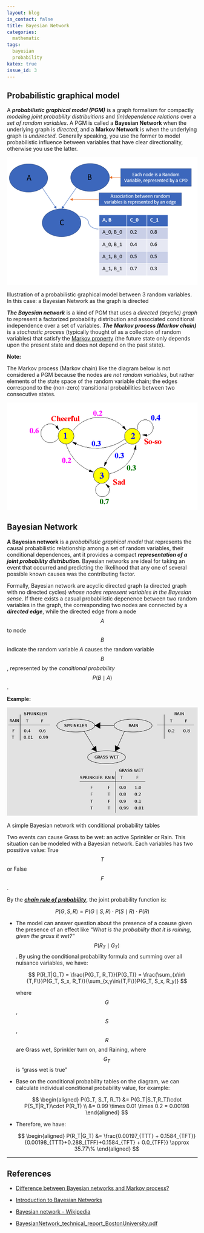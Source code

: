 ```yaml
---
layout: blog
is_contact: false
title: Bayesian Network
categories:
  mathematic
tags:
  bayesian
  probability
katex: true
issue_id: 3
---
```


<!-- # Bayesian Network -->

## Probabilistic graphical model

A ***probabilistic graphical model (PGM)*** is a graph formalism for compactly *modeling joint probability distribuitions* and *(in)dependence relations* over a *set of random variables*. A PGM is called a **Bayesian Network** when the underlying graph is *directed*, and a **Markov Network** is when the underlying graph is *undirected*. Generally speaking, you use the former to model probabilistic influence between variables that have clear directionality, otherwise you use the latter.

![Illustration of a probabilistic graphical model between 3 random variables. In this case: a Bayesian Network as the graph is directed ](/assets/blogs/2022-11-29-bayesnet/Untitled.png)

Illustration of a probabilistic graphical model between 3 random variables. In this case: a Bayesian Network as the graph is directed 

***The Bayesian network*** is a kind of PGM that uses a *directed (acyclic) graph* to represent a factorized probability distribution and associated conditional independence over a set of variables. ***The Markov process (Markov chain)*** is a *stochastic process* (typically thought of as a collection of random variables) that satisfy the [Markov property](https://en.wikipedia.org/wiki/Markov_property) (the future state only depends upon the present state and does not depend on the past state).

**Note:**

The Markov process (Markov chain) like the diagram below is not considered a PGM because the nodes are *not random variables*, but rather elements of the state space of the random variable chain; the edges correspond to the (non-zero) transitional probabilities between two consecutive states.

![Untitled](/assets/blogs/2022-11-29-bayesnet/Untitled%201.png)

## Bayesian Network

**A Bayesian network** is a *probabilistic graphical model* that represents the causal probabilistic relationship among a set of random variables, their conditional dependences, ant it provides a compact ***representation of a joint probability distribution***. Bayesian networks are ideal for taking an event that occurred and predicting the likelihood that any one of several possible known causes was the contributing factor.

Formally, Bayesian network are acyclic directed graph (a directed graph with no directed cycles) *whose nodes represent variables in the Bayesian sense*. If there exists a casual probabilistic depenence between two random variables in the graph, the corresponding two nodes are connected by a ***directed edge***, while the directed edge from a node $$A$$ to node $$B$$ indicate the random variable $A$ causes the random variable $$B$$, represented by the *conditional probability* $$P(B\mid A)$$.

**Example:**

![A simple Bayesian network with conditional probability tables](/assets/blogs/2022-11-29-bayesnet/Untitled%202.png)

A simple Bayesian network with conditional probability tables

Two events can cause Grass to be wet: an active Sprinkler or Rain. This situation can be modeled with a Bayesian network. Each variables has two possitive value: True $$T$$ or False $$F$$. 

By the [***chain rule of probability***](https://en.wikipedia.org/wiki/Chain_rule_(probability)), the joint probability function is:

$$
P(G,S,R) = P(G\mid S,R)\cdot P(S \mid R)\cdot P(R)
$$

- The model can answer question about the presence of a coause given the presence of an effect like *“What is the probability that it is raining, given the grass it wet?”* $$P(R_T\mid G_T)$$. By using the conditional probability formula and summing over all nuisance variables, we have:
    
    $$
    P(R_T|G_T) = \frac{P(G_T, R_T)}{P(G_T)} = \frac{\sum_{x\in\{T,F\}}P(G_T, S_x, R_T)}{\sum_{x,y\in\{T,F\}}P(G_T, S_x, R_y)}
    $$
    
    where $$G$$, $$S$$, $$R$$ are Grass wet, Sprinkler turn on, and Raining, where $$G_T$$ is “grass wet is true”
    
- Base on the conditional probability tables on the diagram, we can calculate individual conditional probability value, for example:
    
    $$
    \begin{aligned}
    P(G_T, S_T, R_T) &= P(G_T|S_T,R_T)\cdot P(S_T|R_T)\cdot P(R_T) \\
    &= 0.99 \times 0.01 \times 0.2 = 0.00198
    \end{aligned}
    $$
    
- Therefore, we have:
    
    $$
    \begin{aligned}
    P(R_T|G_T) &= \frac{0.00197_{TTT} + 0.1584_{TFT}}{0.00198_{TTT}+0.288_{TFF}+0.1584_{TFT} + 0.0_{TFF}} \approx 35.77\% 
    \end{aligned}
    $$
    
---
## References

- [Difference between Bayesian networks and Markov process?](https://stats.stackexchange.com/questions/100047/difference-between-bayesian-networks-and-markov-process)

- [Introduction to Bayesian Networks](https://towardsdatascience.com/introduction-to-bayesian-networks-81031eeed94e)

- [Bayesian network - Wikipedia](https://en.wikipedia.org/wiki/Bayesian_network)

- [BayesianNetwork_technical_report_BostonUniversity.pdf](/assets/blogs/2022-11-29-bayesnet/BayesianNetwork_technical_report_BostonUniversity.pdf)